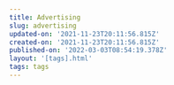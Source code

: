 ```yaml
---
title: Advertising
slug: advertising
updated-on: '2021-11-23T20:11:56.815Z'
created-on: '2021-11-23T20:11:56.815Z'
published-on: '2022-03-03T08:54:19.378Z'
layout: '[tags].html'
tags: tags
---
```



